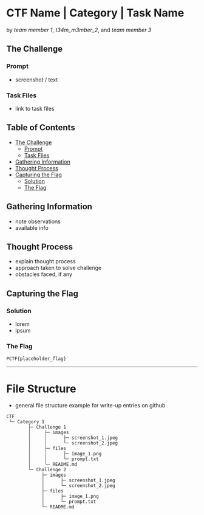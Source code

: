 # CTF Name | Category | Task Name

by *team member 1*, *t34m_m3mber_2*, and *team member 3*

## The Challenge

### Prompt
- screenshot / text

### Task Files
- link to task files

## Table of Contents
- [The Challenge](https://github.com/TimelessFez/pCTF-marketing/edit/main/README.md#the-challenge)
  - [Prompt](https://github.com/TimelessFez/pCTF-marketing/edit/main/README.md#prompt)
  - [Task Files](https://github.com/TimelessFez/pCTF-marketing/edit/main/README.md#task-files)
- [Gathering Information](https://github.com/TimelessFez/pCTF-marketing/edit/main/README.md#gathering-information)
- [Thought Process](https://github.com/TimelessFez/pCTF-marketing/edit/main/README.md#thought-process)
- [Capturing the Flag](https://github.com/TimelessFez/pCTF-marketing/edit/main/README.md#capturing-the-flag)
  - [Solution](https://github.com/TimelessFez/pCTF-marketing/edit/main/README.md#solution)
  - [The Flag](https://github.com/TimelessFez/pCTF-marketing/edit/main/README.md#the-flag)

## Gathering Information
- note observations
- available info

## Thought Process
- explain thought process
- approach taken to solve challenge
- obstacles faced, if any

## Capturing the Flag
### Solution
- lorem
- ipsum

### The Flag
``PCTF{placeholder_flag}``

---

# File Structure
- general file structure example for write-up entries on github
```
CTF
 └─ Category 1
        ├─ Challenge 1
        │     ├─ images
        │     │      ├─ screenshot_1.jpeg
        │     │      └─ screenshot_2.jpeg
        │     ├─ files
        │     │      ├─ image_1.png
        │     │      └─ prompt.txt
        │     └─ README.md
        └─ Challenge 2
             ├─ images
             │      ├─ screenshot_1.jpeg
             │      └─ screenshot_2.jpeg
             ├─ files
             │      ├─ image_1.png
             │      └─ prompt.txt
             └─ README.md
```
